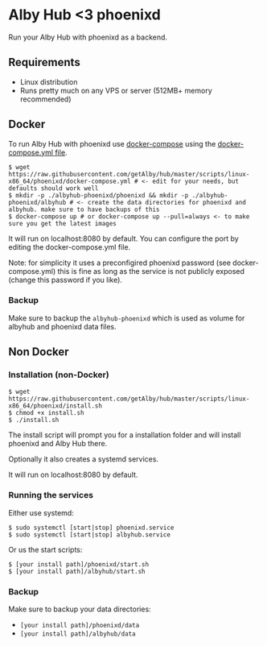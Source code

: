 # Alby Hub <3 phoenixd

Run your Alby Hub with phoenixd as a backend.

## Requirements

- Linux distribution
- Runs pretty much on any VPS or server (512MB+ memory recommended)

## Docker

To run Alby Hub with phoenixd use [docker-compose](https://docs.docker.com/compose/) using the [docker-compose.yml file](https://raw.githubusercontent.com/getAlby/hub/master/scripts/linux-x86_64/phoenixd/docker-compose.yml).

    $ wget https://raw.githubusercontent.com/getAlby/hub/master/scripts/linux-x86_64/phoenixd/docker-compose.yml # <- edit for your needs, but defaults should work well
    $ mkdir -p ./albyhub-phoenixd/phoenixd && mkdir -p ./albyhub-phoenixd/albyhub # <- create the data directories for phoenixd and albyhub. make sure to have backups of this
    $ docker-compose up # or docker-compose up --pull=always <- to make sure you get the latest images

It will run on localhost:8080 by default. You can configure the port by editing the docker-compose.yml file.

Note: for simplicity it uses a preconfigired phoenixd password (see docker-compose.yml) this is fine as long as the service is not publicly exposed (change this password if you like).

### Backup

Make sure to backup the `albyhub-phoenixd` which is used as volume for albyhub and phoenixd data files.

## Non Docker

### Installation (non-Docker)

    $ wget https://raw.githubusercontent.com/getAlby/hub/master/scripts/linux-x86_64/phoenixd/install.sh
    $ chmod +x install.sh
    $ ./install.sh

The install script will prompt you for a installation folder and will install phoenixd and Alby Hub there.

Optionally it also creates a systemd services.

It will run on localhost:8080 by default.

### Running the services

Either use systemd:

    $ sudo systemctl [start|stop] phoenixd.service
    $ sudo systemctl [start|stop] albyhub.service

Or us the start scripts:

    $ [your install path]/phoenixd/start.sh
    $ [your install path]/albyhub/start.sh

### Backup

Make sure to backup your data directories:

- `[your install path]/phoenixd/data`
- `[your install path]/albyhub/data`
